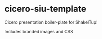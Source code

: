 # cicero-siu-template
Cicero presentation boiler-plate for ShakeITup!

Includes branded images and CSS